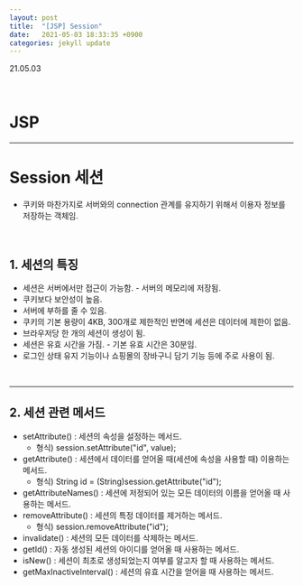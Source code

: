 ```yaml
---
layout: post
title:  "[JSP] Session"
date:   2021-05-03 18:33:35 +0900
categories: jekyll update
---
```

21.05.03

<br>

# JSP
---

# Session 세션
- 쿠키와 마찬가지로 서버와의 connection 관계를 유지하기 위해서 이용자
        정보를 저장하는 객체임.

<br>

## 1. 세션의 특징
- 세션은 서버에서만 접근이 가능함. - 서버의 메모리에 저장됨.
- 쿠키보다 보안성이 높음.
- 서버에 부하를 줄 수 있음.
- 쿠키의 기본 용량이 4KB, 300개로 제한적인 반면에 세션은 데이터에 제한이 없음.
- 브라우저당 한 개의 세션이 생성이 됨.
- 세션은 유효 시간을 가짐. - 기본 유효 시간은 30분임.
- 로그인 상태 유지 기능이나 쇼핑몰의 장바구니 담기 기능 등에 주로 사용이 됨.
  
<br>

---
## 2. 세션 관련 메서드
- setAttribute() : 세션의 속성을 설정하는 메서드.
	* 형식) session.setAttribute("id", value);
- getAttribute() : 세션에서 데이터를 얻어올 때(세션에 속성을 사용할 때) 이용하는 메서드.
	* 형식) String id = (String)session.getAttribute("id");
- getAttributeNames() : 세션에 저정되어 있는 모든 데이터의 이름을 얻어올 때 사용하는 메서드. 
- removeAttribute() : 세션의 특정 데이터를 제거하는 메서드.
	* 형식) session.removeAttribute("id");
- invalidate() : 세션의 모든 데이터를 삭제하는 메서드. 
- getId() : 자동 생성된 세션의 아이디를 얻어올 때 사용하는 메서드.
- isNew() : 세션이 최초로 생성되었는지 여부를 알고자 할 때 사용하는 메서드.
- getMaxInactiveInterval() : 세션의 유효 시간을 얻어을 때 사용하는 메서드.